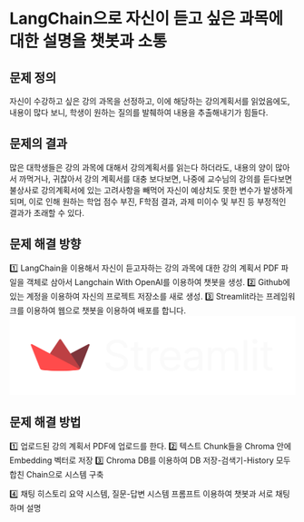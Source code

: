 # LangChain으로 자신이 듣고 싶은 과목에 대한 설명을 챗봇과 소통

## 문제 정의
자신이 수강하고 싶은 강의 과목을 선정하고, 이에 해당하는 강의계획서를 읽었음에도, 내용이 많다 보니, 학생이 원하는 질의를 발췌하여 내용을 추출해내기가 힘들다.

## 문제의 결과
많은 대학생들은 강의 과목에 대해서 강의계획서를 읽는다 하더라도, 내용의 양이 많아서 까먹거나, 귀찮아서 강의 계획서를 대충 보다보면, 나중에 교수님의 강의를 듣다보면 불상사로 강의계획서에 있는 고려사항을 빼먹어 자신이 예상치도 못한 변수가 발생하게 되며, 이로 인해 원하는 학업 점수 부진, F학점 결과, 과제 미이수 및 부진 등 부정적인 결과가 초래할 수 있다.

## 문제 해결 방향
:one: LangChain을 이용해서 자신이 듣고자하는 강의 과목에 대한 강의 계획서 PDF 파일을 객체로 삼아서 Langchain With OpenAI를 이용하여 챗봇을 생성.
:two: Github에 있는 계정을 이용하여 자신의 프로젝트 저장소를 새로 생성.
:three: Streamlit라는 프레임워크를 이용하여 웹으로 챗봇을 이용하여 배포를 합니다.
![Streamlit Logo](./image/streamlit-logo-primary-colormark-lighttext.png)

## 문제 해결 방법
:one: 업로드된 강의 계획서 PDF에 업로드를 한다.
:two: 텍스트 Chunk들을 Chroma 안에 Embedding 벡터로 저장
:three: Chroma DB를 이용하여 DB 저장-검색기-History 모두 합친 Chain으로 시스템 구축

:four: 채팅 히스토리 요약 시스템, 질문-답변 시스템 프롬프트 이용하여 챗봇과 서로 채팅하며 설명